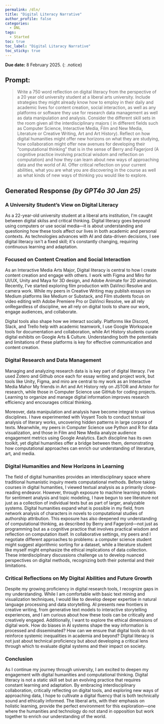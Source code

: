 ```yaml
---
permalink: /dln/
title: "Digital Literacy Narrative"
author_profile: false
categories:
  - DNL
tags:
  - Started
toc: true
toc_label: "Digital Litaracy Narrative"
toc_sticky: true
---
```

**Due date:** 8 February 2025.
{: .notice}

## Prompt:

> Write a 750 word reflection on digital literacy from the perspective of a 20 year old university student at a liberal arts university. Include strategies they might already know how to employ in their daily and academic lives for content creation, social interaction, as well as any platforms or software they use for research data management as well as data manipulation and analysis. Consider the different skill sets in the room given all the interdisciplinary majors ( in different fields such as Computer Science, Interactive Media, Film and New Media, Literature or Creative Writing, Art and Art History). Reflect on how digital humanities might offer new horizons on what they are studying, how collaboration might offer new avenues for developing their “computational thinking” that is in the sense of Berry and Fagerjord (A cognitive practice involving practical wisdom and reflection on computation) and how they can learn about new ways of approaching data and the world of AI. Offer critical reflection on your current abilities, what you are what you are discovering in the course as well as what kinds of new ways of thinking you would like to explore.

## Generated Response *(by GPT4o 30 Jan 25)*

### A University Student’s View on Digital Literacy

As a 22-year-old university student at a liberal arts institution, I'm caught between digital skilss and critical thinking. Digital literacy goes beyound using computers or use social media—it is about understanding and questioning how these tools affect our lives in both academic and personal contexts. As technologies advances with AI and data-driven decisions, I see digital literacy isn't a fixed skill; it's constantly changing, requiring continuous learning and adaptation.

### Focused on Content Creation and Social Interaction

As an Interactive Media Arts Major, Digital literacy is central to how I create content creation and engage with others. I work with Figma and Miro for UI/UX, Unity and Maya for 3D design, and Adobe Animate for 2D animation. Recently, I’ve started exploring film production with DaVinci Resolve and camera work. While my peers in Creative Writing may publish essays on Medium platforms like Medium or Substack, and Film students focus on video editing with Adobe Premiere Pro or DaVinci Resolve, we all rely onRegardless of discipline, we all rely on digital tools to share our work, engage audiences, and collaborate.

Digital tools also shape how we interact socially. Platforms like Discord, Slack, and Trello help with academic teamwork, I use Google Workspace tools for documentation and collaboration, while Art History students curate digital exhibits on Google Arts & Culture. Understanding both the potentials and limitations of these platforms is key for effective communication and content creation.

### Digital Research and Data Management

Managing and analyzing research data is is key part of digital literacy. I’ve used Zotero and Github once each for essay writing and project work, but tools like Unity, Figma, and miro are central to my work as an Interactive Media Mahor  My friends in Art and Art History rely on JSTOR and Artstor for research, while those in Computer Science use GitHub for coding projects. Learning to organize and manage digital information improves research efficiency and encourages critical thinking.

Moreover, data manipulation and analysis have become integral to various disciplines. I have experimented with Voyant Tools to conduct textual analysis of literary works, uncovering hidden patterns in large corpora of texts. Meanwhile, my peers in Computer Science use Python and R for data visualization, and those in Film and New Media analyze audience engagement metrics using Google Analytics. Each discipline has its own toolkit, yet digital humanities offer a bridge between them, demonstrating how computational approaches can enrich our understanding of literature, art, and media.

### Digital Humanities and New Horizons in Learning

The field of digital humanities provides an interdisciplinary space where traditional humanistic inquiry meets computational methods. Before taking courses in digital humanities, I viewed textual analysis as a primarily close-reading endeavor. However, through exposure to machine learning models for sentiment analysis and topic modeling, I have begun to see literature not just as a collection of individual texts but as part of larger, analyzable systems. Digital humanities expand what is possible in my field, from network analysis of characters in novels to computational studies of authorship attribution.
This exposure has also deepened my understanding of computational thinking, as described by Berry and Fagerjord—not just as programming but as a cognitive practice that involves practical wisdom and reflection on computation itself. In collaborative settings, my peers and I negotiate different approaches to problems: a computer science student might suggest algorithmic sorting for a dataset, while a literature student like myself might emphasize the ethical implications of data collection. These interdisciplinary discussions challenge us to develop nuanced perspectives on digital methods, recognizing both their potential and their limitations.

### Critical Reflections on My Digital Abilities and Future Growth

Despite my growing proficiency in digital research tools, I recognize gaps in my understanding. While I am comfortable with basic text mining and visualization techniques, I would like to develop deeper expertise in natural language processing and data storytelling. AI presents new frontiers in creative writing, from generative text models to interactive storytelling experiences, and I am curious about how these tools can be critically and creatively engaged.
Additionally, I want to explore the ethical dimensions of digital work. How do biases in AI systems shape the way information is processed and disseminated? How can we ensure that digital tools do not reinforce systemic inequalities in academia and beyond? Digital literacy is not just about technical proficiency but about developing a critical lens through which to evaluate digital systems and their impact on society.

### Conclusion

As I continue my journey through university, I am excited to deepen my engagement with digital humanities and computational thinking. Digital literacy is not a static skill set but an evolving practice that requires constant learning and adaptation. By embracing interdisciplinary collaboration, critically reflecting on digital tools, and exploring new ways of approaching data, I hope to cultivate a digital fluency that is both technically sound and ethically informed. The liberal arts, with their emphasis on holistic learning, provide the perfect environment for this exploration—one where the humanities and technology do not stand in opposition but work together to enrich our understanding of the world.